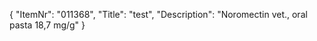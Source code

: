{
  "ItemNr": "011368",
  "Title": "test",
  "Description": "Noromectin vet., oral pasta 18,7 mg/g"
}